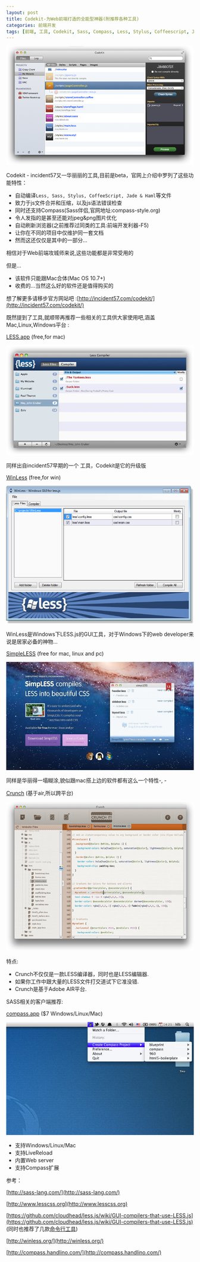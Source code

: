 ```yaml
---
layout: post
title: Codekit-为Web前端打造的全能型神器(附推荐各种工具)
categories: 前端开发
tags: [前端, 工具, Codekit, Sass, Compass, Less, Stylus, Coffeescript, Jade, Haml, LiveReload ]
---
```

![](/public/img/2012030514013089.png)

Codekit - incident57又一华丽丽的工具,目前是beta，官网上介绍中罗列了这些功能特性：

- 自动编译`Less, Sass, Stylus, CoffeeScript, Jade & Haml`等文件
- 致力于js文件合并和压缩，以及js语法错误检查
- 同时还支持Compass(Sass伴侣,官网地址:compass-style.org)
- 令人发指的是甚至还能对jpeg&png图片优化
- 自动刷新浏览器(之前推荐过同类的工具:前端开发利器-F5)
- 让你在不同的项目中仅维护同一套文档
- 然而这还仅仅是其中的一部分...

相信对于Web前端攻城师来说,这些功能都是非常受用的

但是...

- 该软件只能跟Mac合体(Mac OS 10.7+)
- 收费的...当然这么好的软件还是值得购买的

想了解更多请移步官方网站吧 :[http://incident57.com/codekit/](http://incident57.com/codekit/)

既然提到了工具,就顺带再推荐一些相关的工具供大家使用吧,涵盖Mac,Linux,Windows平台 :

[LESS.app](http://incident57.com/less/) (free,for mac)

![](/public/img/2012030514274951.png)

同样出自incident57早期的一个 工具，Codekit是它的升级版

[WinLess](http://winless.org/) (free,for win)

![](/public/img/2012030514063276.png)

WinLess是Windows下LESS.js的GUI工具，对于Windows下的web developer来说是居家必备的神物...

[SimpleLESS](http://wearekiss.com/simpless) (free for mac, linux and pc)

![](/public/img/2012030514133322.jpg)

同样是华丽得一塌糊涂,貌似跟mac搭上边的软件都有这么一个特性-, -

[Crunch](http://crunchapp.net/) (基于air,所以跨平台)

![](/public/img/2012030514222813.png)

特点:

- Crunch不仅仅是一款LESS编译器，同时也是LESS编辑器.
- 如果你工作中跟大量的LESS文件打交道试下它准没错.
- Crunch是基于Adobe AIR平台.

SASS相关的客户端推荐:

[compass.app](http://compass.handlino.com/) ($7  Windows/Linux/Mac)

![](/public/img/2012030514515510.jpg)

- 支持Windows/Linux/Mac
- 支持LiveReload
- 内置Web server
- 支持Compass扩展

参考：

[http://sass-lang.com/](http://sass-lang.com/)

[http://www.lesscss.org](http://www.lesscss.org)

[https://github.com/cloudhead/less.js/wiki/GUI-compilers-that-use-LESS.js](https://github.com/cloudhead/less.js/wiki/GUI-compilers-that-use-LESS.js) (同时也推荐了几款[命令行工具](https://github.com/cloudhead/less.js/wiki/Command-Line-use-of-LESS))

[http://winless.org/](http://winless.org/)

[http://compass.handlino.com/](http://compass.handlino.com/)